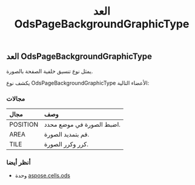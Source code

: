 ﻿---
title: العد OdsPageBackgroundGraphicType
second_title: Aspose.Cells for Python via .NET API المراجع
description:
type: docs
weight: 70
url: /ar/python-net/aspose.cells.ods/odspagebackgroundgraphictype/
is_root: false
---
##  العد OdsPageBackgroundGraphicType
يمثل نوع تنسيق خلفية الصفحة بالصورة.



يكشف نوع OdsPageBackgroundGraphicType الأعضاء التالية:

###  مجالات
| مجال| وصف|
| :- | :- |
| POSITION | اضبط الصورة في موضع محدد.|
| AREA | قم بتمديد الصورة.|
| TILE | كرر وكرر الصورة.|



###  أنظر أيضا
* وحدة [aspose.cells.ods](..)
